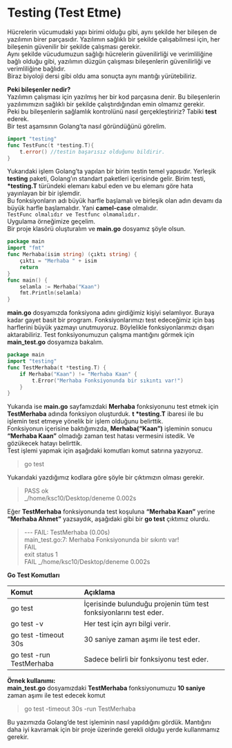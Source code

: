 # Testing \(Test Etme\)

Hücrelerin vücumudaki yapı birimi olduğu gibi, aynı şekilde her bileşen de yazılımın birer parçasıdır. Yazılımın sağlıklı bir şekilde çalışabilmesi için, her bileşenin güvenilir bir şekilde çalışması gerekir.  
Aynı şekilde vücudumuzun sağlığı hücrelerin güvenilirliği ve verimliliğine bağlı olduğu gibi, yazılımın düzgün çalışması bileşenlerin güvenilirliği ve verimliliğine bağlıdır.  
Biraz biyoloji dersi gibi oldu ama sonuçta aynı mantığı yürütebiliriz.  


**Peki bileşenler nedir?**  
Yazılımın çalışması için yazılmış her bir kod parçasına denir. Bu bileşenlerin yazılımımızın sağlıklı bir şekilde çalıştırdığından emin olmamız gerekir.  
Peki bu bileşenlerin sağlamlık kontrolünü nasıl gerçekleştiririz? Tabiki **test** ederek.  
Bir test aşamsının Golang’ta nasıl göründüğünü görelim.

```go
import "testing"
func TestFunc(t *testing.T){
    t.error() //testin başarısız olduğunu bildirir.
}
```

Yukarıdaki işlem Golang’ta yapılan bir birim testin temel yapısıdır. Yerleşik **testing** paketi, Golang’ın standart paketleri içerisinde gelir. Birim testi, **\*testing.T** türündeki elemanı kabul eden ve bu elemanı göre hata yayınlayan bir bir işlemdir.  
Bu fonksiyonların adı büyük harfle başlamalı ve birleşik olan adın devamı da büyük harfle başlamalıdır. Yani **camel-case** olmalıdır.  
`TestFunc olmalıdır ve Testfunc olmamalıdır.`  
Uygulama örneğimize geçelim.  
Bir proje klasörü oluşturalım ve **main.go** dosyamız şöyle olsun.

```go
package main
import "fmt"
func Merhaba(isim string) (çıktı string) {
	çıktı = "Merhaba " + isim
	return
}
func main() {
	selamla := Merhaba("Kaan")
	fmt.Println(selamla)
}
```



**main.go** dosyamızda fonksiyona adını girdiğimiz kişiyi selamlıyor. Buraya kadar gayet basit bir program. Fonksiyonlarımızı test edeceğimiz için baş harflerini büyük yazmayı unutmuyoruz. Böylelikle fonksiyonlarımızı dışarı aktarabiliriz. Test fonksiyonumuzun çalışma mantığını görmek için **main\_test.go** dosyamıza bakalım.

```go
package main
import "testing"
func TestMerhaba(t *testing.T) {
	if Merhaba("Kaan") != "Merhaba Kaan" {
		t.Error("Merhaba Fonksiyonunda bir sıkıntı var!")
	}
}
```

Yukarıda ise **main.go** sayfamızdaki **Merhaba** fonksiyonunu test etmek için **TestMerhaba** adında fonksiyon oluşturduk. **t \*testing.T** ibaresi ile bu işlemin test etmeye yönelik bir işlem olduğunu belirttik.  
Fonksiyonun içerisine baktığımızda, **Merhaba\(“Kaan”\)** işleminin sonucu **“Merhaba Kaan”** olmadığı zaman test hatası vermesini istedik. Ve gözükecek hatayı belirttik.  
Test işlemi yapmak için aşağıdaki komutları komut satırına yazıyoruz.

> go test

Yukarıdaki yazdığımız kodlara göre şöyle bir çıktımızın olması gerekir.

> PASS ok  
> \_/home/ksc10/Desktop/deneme 0.002s

Eğer **TestMerhaba** fonksiyonunda test koşuluna **“Merhaba Kaan”** yerine **“Merhaba Ahmet”** yazsaydık, aşağıdaki gibi bir **go test** çıktımız olurdu.

> --- FAIL: TestMerhaba \(0.00s\)  
>        main\_test.go:7: Merhaba Fonksiyonunda bir sıkıntı var!  
> FAIL  
> exit status 1  
> FAIL \_/home/ksc10/Desktop/deneme 0.002s

**Go Test Komutları**

| Komut | Açıklama |
| :--- | :--- |
| go test | İçerisinde bulunduğu projenin tüm test fonksiyonlarını test eder. |
| go test -v | Her test için ayrı bilgi verir. |
| go test -timeout 30s | 30 saniye zaman aşımı ile test eder. |
| go test -run TestMerhaba | Sadece belirli bir fonksiyonu test eder. |

**Örnek kullanımı:**  
**main\_test.go** dosyamızdaki **TestMerhaba** fonksiyonumuzu **10 saniye** zaman aşımı ile test edecek komut

> go test -timeout 30s -run TestMerhaba

Bu yazımızda Golang’de test işleminin nasıl yapıldığını gördük. Mantığını daha iyi kavramak için bir proje üzerinde gerekli olduğu yerde kullanmamız gerekir.

